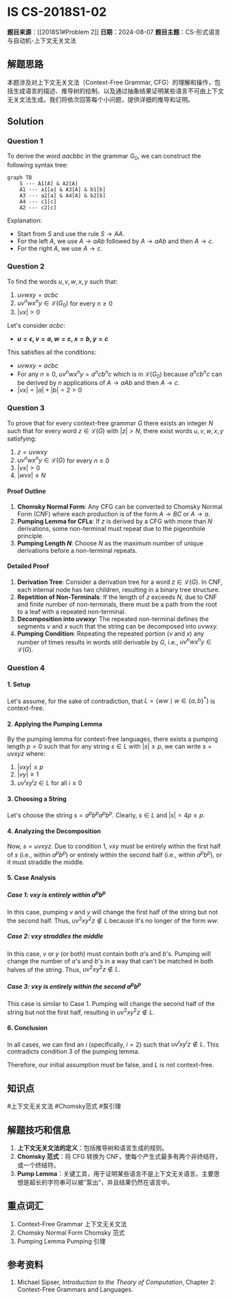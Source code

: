 # IS CS-2018S1-02

**题目来源**：[[2018S1#Problem 2]]
**日期**：2024-08-07
**题目主题**：CS-形式语言与自动机-上下文无关文法

## 解题思路

本题涉及对上下文无关文法（Context-Free Grammar, CFG）的理解和操作，包括生成语言的描述、推导树的绘制、以及通过抽象结果证明某些语言不可由上下文无关文法生成。我们将依次回答每个小问题，提供详细的推导和证明。

## Solution

### Question 1

To derive the word $aacbbc$ in the grammar $G_0$, we can construct the following syntax tree:

```mermaid
graph TB
    S --- A1[A] & A2[A]
    A1 --- a1[a] & A3[A] & b1[b]
    A3 --- a2[a] & A4[A] & b2[b]
    A4 --- c1[c]
    A2 --- c2[c]
```

Explanation:

- Start from $S$ and use the rule $S \rightarrow AA$.
- For the left $A$, we use $A \rightarrow aAb$ followed by $A \rightarrow aAb$ and then $A \rightarrow c$.
- For the right $A$, we use $A \rightarrow c$.

### Question 2

To find the words $u, v, w, x, y$ such that:

1. $uvwxy = acbc$
2. $uv^nwx^ny \in \mathcal{L}(G_0)$ for every $n \geq 0$
3. $|vx| > 0$

Let's consider $acbc$:

- **$u = \epsilon$, $v = a$, $w = c$, $x = b$, $y = c$**

This satisfies all the conditions:

- $uvwxy = acbc$
- For any $n \geq 0$, $uv^nwx^ny = a^ncb^nc$ which is in $\mathcal{L}(G_0)$ because $a^ncb^nc$ can be derived by $n$ applications of $A \rightarrow aAb$ and then $A \rightarrow c$.
- $|vx| = |a| + |b| = 2 > 0$

### Question 3

To prove that for every context-free grammar $G$ there exists an integer $N$ such that for every word $z \in \mathcal{L}(G)$ with $|z| > N$, there exist words $u, v, w, x, y$ satisfying:

1. $z = uvwxy$
2. $uv^nwx^ny \in \mathcal{L}(G)$ for every $n \geq 0$
3. $|vx| > 0$
4. $|wvx| \leq N$

#### Proof Outline

1. **Chomsky Normal Form**: Any CFG can be converted to Chomsky Normal Form (CNF) where each production is of the form $A \rightarrow BC$ or $A \rightarrow a$.
2. **Pumping Lemma for CFLs**: If $z$ is derived by a CFG with more than $N$ derivations, some non-terminal must repeat due to the pigeonhole principle.
3. **Pumping Length $N$**: Choose $N$ as the maximum number of unique derivations before a non-terminal repeats.

#### Detailed Proof

1. **Derivation Tree**: Consider a derivation tree for a word $z \in \mathcal{L}(G)$. In CNF, each internal node has two children, resulting in a binary tree structure.
2. **Repetition of Non-Terminals**: If the length of $z$ exceeds $N$, due to CNF and finite number of non-terminals, there must be a path from the root to a leaf with a repeated non-terminal.
3. **Decomposition into $uvwxy$**: The repeated non-terminal defines the segments $v$ and $x$ such that the string can be decomposed into $uvwxy$.
4. **Pumping Condition**: Repeating the repeated portion ($v$ and $x$) any number of times results in words still derivable by $G$, i.e., $uv^nwx^ny \in \mathcal{L}(G)$.

### Question 4

#### 1. Setup

Let's assume, for the sake of contradiction, that $L = \{ ww \mid w \in \{a, b\}^* \}$ is context-free.

#### 2. Applying the Pumping Lemma

By the pumping lemma for context-free languages, there exists a pumping length $p > 0$ such that for any string $s \in L$ with $|s| \geq p$, we can write $s = uvxyz$ where:

1. $|vxy| \leq p$
2. $|vy| \geq 1$
3. $uv^ixy^iz \in L$ for all $i \geq 0$

#### 3. Choosing a String

Let's choose the string $s = a^p b^p a^p b^p$. Clearly, $s \in L$ and $|s| = 4p \geq p$.

#### 4. Analyzing the Decomposition

Now, $s = uvxyz$. Due to condition 1, $vxy$ must be entirely within the first half of $s$ (i.e., within $a^p b^p$) or entirely within the second half (i.e., within $a^p b^p$), or it must straddle the middle.

#### 5. Case Analysis

##### Case 1: $vxy$ is entirely within $a^p b^p$

In this case, pumping $v$ and $y$ will change the first half of the string but not the second half. Thus, $uv^2xy^2z \notin L$ because it's no longer of the form $ww$.

##### Case 2: $vxy$ straddles the middle

In this case, $v$ or $y$ (or both) must contain both $a$'s and $b$'s. Pumping will change the number of $a$'s and $b$'s in a way that can't be matched in both halves of the string. Thus, $uv^2xy^2z \notin L$.

##### Case 3: $vxy$ is entirely within the second $a^p b^p$

This case is similar to Case 1. Pumping will change the second half of the string but not the first half, resulting in $uv^2xy^2z \notin L$.

#### 6. Conclusion

In all cases, we can find an $i$ (specifically, $i = 2$) such that $uv^ixy^iz \notin L$. This contradicts condition 3 of the pumping lemma.

Therefore, our initial assumption must be false, and $L$ is not context-free.

## 知识点

#上下文无关文法 #Chomsky范式 #泵引理

## 解题技巧和信息

1. **上下文无关文法的定义**：包括推导树和语言生成的规则。
2. **Chomsky 范式**：将 CFG 转换为 CNF，使每个产生式最多有两个非终结符，或一个终结符。
3. **Pump Lemma**：关键工具，用于证明某些语言不是上下文无关语言。主要思想是超长的字符串可以被”泵出”，并且结果仍然在语言中。

## 重点词汇

1. Context-Free Grammar 上下文无关文法
2. Chomsky Normal Form Chomsky 范式
3. Pumping Lemma Pumping 引理

## 参考资料

1. Michael Sipser, *Introduction to the Theory of Computation*, Chapter 2: Context-Free Grammars and Languages.
